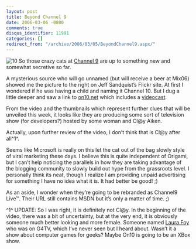 ```yaml
---
layout: post
title: Beyond Channel 9
date: 2006-03-06 -0800
comments: true
disqus_identifier: 11991
categories: []
redirect_from: "/archive/2006/03/05/BeyondChannel9.aspx/"
---
```


![10](https://haacked.com/images/On10.jpg) So those crazy cats at
[Channel 9](http://channel9.msdn.com/ "Channel 9") are up to something
new and somewhat secretive so far.

A mysterious source who will go unnamed (but will receive a beer at
Mix06) showed me the picture to the right on Jeff Sandquist’s Flickr
site. At first I wondered if he was having a child and naming it Channel
10. But I dug a little deeper and saw a link to
[on10.net](http://on10.net/ "On 10") which includes a
[videocast](http://on10.net/TheShow/feed/daily/wmv/default.aspx "Videocast").

From the video and the thumbnails which represent further clues that
will be unveiled this week, it looks like they are producing some sort
of television show (for developers?) hosted by some woman and Cl@y
Aìken.

Actually, upon further review of the video, I don’t think that is Cl@y
after all^1^.

Seems like Microsoft is really on this let the cat out of the bag slowly
style of viral marketing these days. I believe this is quite independent
of Origami, but I can’t help noticing the parallels in how they are
taking advantage of the blogging community to slowly build out hype from
the grassroots level. I personally think its neat, though I realize I am
providing unpaid advertising for something I have no idea what it is. It
had better be good! ;)

As an aside, I wonder when they’re going to be rebranded as Channel9
Live™. Their URL still contains MSDN but it’s only a matter of time. ;)

^1^ UPDATE: So I was right, it is definitely not Cl@y. In the beginning
of the video, there was a bit of uncertainty, but at the very end, it is
obviously someone much better looking and more female. Someone named
[Laura Foy](http://laurafoy.typepad.com/laura_foy/ "Laura Foy") who was
on G4TV, which I’ve never seen but I heard about. Wasn’t it a show about
computer games for geeks? Maybe On10 is going to be an XBox show.

